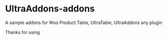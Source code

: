 # UltraAddons-addons
A sample addons for Woo Product Table, UltraTable, UltraAddons any plugin

Thanks for using